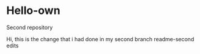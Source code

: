 # Hello-own
Second repository


Hi, this is the change that i had done in my second branch readme-second edits
